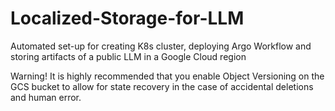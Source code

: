 # Localized-Storage-for-LLM
Automated set-up for creating K8s cluster, deploying Argo Workflow and storing artifacts of a public LLM in a Google Cloud region

Warning! It is highly recommended that you enable Object Versioning on the GCS bucket to allow for state recovery in the case of accidental deletions and human error.